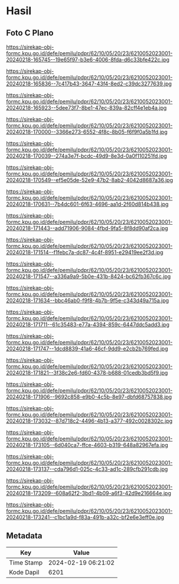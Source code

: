 # Hasil

## Foto C Plano

https://sirekap-obj-formc.kpu.go.id/defe/pemilu/pdpr/62/10/05/20/23/6210052023001-20240218-165745--19e65f97-b3e6-4006-8fda-d6c33bfe422c.jpg

https://sirekap-obj-formc.kpu.go.id/defe/pemilu/pdpr/62/10/05/20/23/6210052023001-20240218-165836--7c417b43-3647-43f4-8ed2-c39dc3277639.jpg

https://sirekap-obj-formc.kpu.go.id/defe/pemilu/pdpr/62/10/05/20/23/6210052023001-20240218-165923--5dee73f7-8be1-47ec-839a-82cff4e1eb4a.jpg

https://sirekap-obj-formc.kpu.go.id/defe/pemilu/pdpr/62/10/05/20/23/6210052023001-20240218-170000--3366e273-6552-4f8c-8b05-f6f9f0a5b1fd.jpg

https://sirekap-obj-formc.kpu.go.id/defe/pemilu/pdpr/62/10/05/20/23/6210052023001-20240218-170039--274a3e7f-bcdc-49d9-8e3d-0a0f110251fd.jpg

https://sirekap-obj-formc.kpu.go.id/defe/pemilu/pdpr/62/10/05/20/23/6210052023001-20240218-170549--ef5e05de-52e9-47b2-8ab2-4042d8687a36.jpg

https://sirekap-obj-formc.kpu.go.id/defe/pemilu/pdpr/62/10/05/20/23/6210052023001-20240218-170631--7b4dc601-6f63-4696-aa1d-2f60d814b438.jpg

https://sirekap-obj-formc.kpu.go.id/defe/pemilu/pdpr/62/10/05/20/23/6210052023001-20240218-171443--add71906-9084-4fbd-9fa5-8f8dd90af2ca.jpg

https://sirekap-obj-formc.kpu.go.id/defe/pemilu/pdpr/62/10/05/20/23/6210052023001-20240218-171514--f1febc7a-dc87-4c4f-8951-e29419ee2f3d.jpg

https://sirekap-obj-formc.kpu.go.id/defe/pemilu/pdpr/62/10/05/20/23/6210052023001-20240218-171547--a336a9a9-5b0e-431b-8424-bc62fb367c6c.jpg

https://sirekap-obj-formc.kpu.go.id/defe/pemilu/pdpr/62/10/05/20/23/6210052023001-20240218-171634--bbc46ab0-f9f8-4b7b-9f5e-c343d49a715a.jpg

https://sirekap-obj-formc.kpu.go.id/defe/pemilu/pdpr/62/10/05/20/23/6210052023001-20240218-171711--61c35483-e77a-4394-859c-6447ddc5add3.jpg

https://sirekap-obj-formc.kpu.go.id/defe/pemilu/pdpr/62/10/05/20/23/6210052023001-20240218-171747--1dcd8839-41a6-46cf-9dd9-e2cb2b769fed.jpg

https://sirekap-obj-formc.kpu.go.id/defe/pemilu/pdpr/62/10/05/20/23/6210052023001-20240218-171821--3f38c2e6-fd60-4378-b688-01cedb3bd5f9.jpg

https://sirekap-obj-formc.kpu.go.id/defe/pemilu/pdpr/62/10/05/20/23/6210052023001-20240218-171906--9692c858-e9b0-4c5b-8e97-dbfd68757838.jpg

https://sirekap-obj-formc.kpu.go.id/defe/pemilu/pdpr/62/10/05/20/23/6210052023001-20240218-173032--87d718c2-4496-4b13-a377-492c0028302c.jpg

https://sirekap-obj-formc.kpu.go.id/defe/pemilu/pdpr/62/10/05/20/23/6210052023001-20240218-173105--6d040ca7-ffce-4603-b319-648a82967efa.jpg

https://sirekap-obj-formc.kpu.go.id/defe/pemilu/pdpr/62/10/05/20/23/6210052023001-20240218-173137--cda796d1-025c-4c33-ad1c-289cfb291cdb.jpg

https://sirekap-obj-formc.kpu.go.id/defe/pemilu/pdpr/62/10/05/20/23/6210052023001-20240218-173209--608a62f2-3bd1-4b09-a6f3-42d9e216664e.jpg

https://sirekap-obj-formc.kpu.go.id/defe/pemilu/pdpr/62/10/05/20/23/6210052023001-20240218-173241--c1bc1a9d-f83a-491b-a32c-bf2e6e3eff0e.jpg


## Metadata

| Key        | Value               |
| ---------- | ------------------- |
| Time Stamp | 2024-02-19 06:21:02 |
| Kode Dapil | 6201                |



